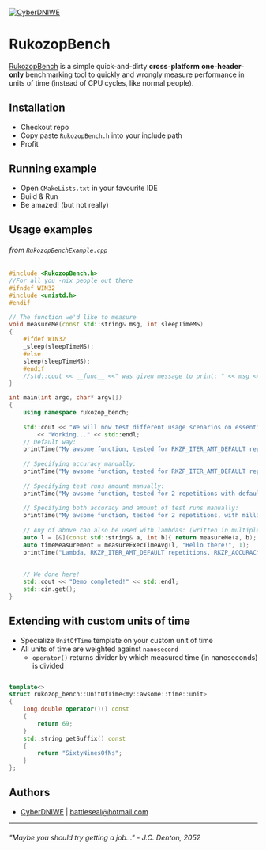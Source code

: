 [![CyberDNIWE](https://i.imgur.com/tvIphsZ.png "Fork me @github")](https://github.com/CyberDNIWE/)
# RukozopBench
[RukozopBench](https://github.com/CyberDNIWE/RukozopBench) is a simple quick-and-dirty **cross-platform** **one-header-only** benchmarking tool to quickly and wrongly measure performance in units of time (instead of CPU cycles, like normal people).

## Installation
* Checkout repo
* Copy paste `RukozopBench.h` into your include path
* Profit 
## Running example
* Open `CMakeLists.txt` in your favourite IDE
* Build & Run
* Be amazed! (but not really)

## Usage examples
###### from `RukozopBenchExample.cpp`
```c++
#include <RukozopBench.h>
//For all you -nix people out there
#ifndef WIN32
#include <unistd.h>
#endif

// The function we'd like to measure
void measureMe(const std::string& msg, int sleepTimeMS)
{
    #ifdef WIN32
    _sleep(sleepTimeMS);
    #else
    sleep(sleepTimeMS);
    #endif
    //std::cout << __func__ <<" was given message to print: " << msg << " and sleep time of: " << sleepTimeMS << " ms" << std::endl;
}

int main(int argc, char* argv[])
{
    using namespace rukozop_bench;
    
    std::cout << "We will now test different usage scenarios on essentially singular example (each test may take some time)" << std::endl
    	<< "Working..." << std::endl;
    // Default way:
    printTime("My awsome function, tested for RKZP_ITER_AMT_DEFAULT repetitions with RKZP_ACCURACY_DEFAULT accuracy", measureExecTimeAvg(measureMe, "Hello there!", 1));
    
    // Specifying accuracy manually:
    printTime("My awsome function, tested for RKZP_ITER_AMT_DEFAULT repetitions, with millisecond accuracy", measureExecTimeAvg<rukozop_bench::milliseconds>(measureMe, "Hello there!", 1));
    
    // Specifying test runs amount manually:
    printTime("My awsome function, tested for 2 repetitions with default accuracy", measureExecTimeAvg<2>(measureMe, "Hello there!", 1));
    
    // Specifying both accuracy and amount of test runs manually:
    printTime("My awsome function, tested for 2 repetitions, with millisecod accuracy", measureExecTimeAvg<rukozop_bench::milliseconds, 2>(measureMe, "Hello there!", 1));
    
    // Any of above can also be used with lambdas: (written in multiple lines for clarity)
    auto l = [&](const std::string& a, int b){ return measureMe(a, b); };
    auto timeMeasurement = measureExecTimeAvg(l, "Hello there!", 1);
    printTime("Lambda, RKZP_ITER_AMT_DEFAULT repetitions, RKZP_ACCURACY_DEFAULT accuracy", timeMeasurement);
    
    
    // We done here!
    std::cout << "Demo completed!" << std::endl;
    std::cin.get();    
}
```

## Extending with custom units of time
* Specialize `UnitOfTime` template on your custom unit of time
* All units of time are weighted against `nanosecond`
  * `operator()` returns divider by which measured time (in nanoseconds) is divided
```c++

template<>
struct rukozop_bench::UnitOfTime<my::awsome::time::unit>
{
    long double operator()() const
    {
    	return 69;
    }
    std::string getSuffix() const
    {
    	return "SixtyNinesOfNs";
    }
};
```


## Authors
* [CyberDNIWE](https://github.com/CyberDNIWE/)  | <battleseal@hotmail.com>


---
###### "Maybe you should try getting a job..." - J.C. Denton, 2052